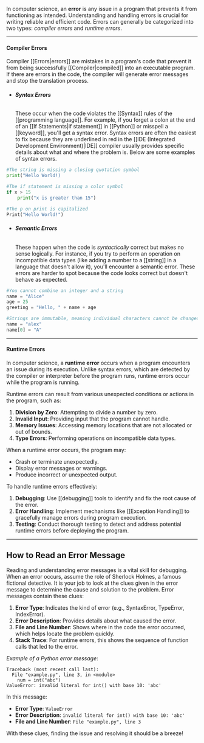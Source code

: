 In computer science, an **error** is any issue in a program that prevents it from functioning as intended. Understanding and handling errors is crucial for writing reliable and efficient code. Errors can generally be categorized into two types: *compiler errors* and *runtime errors*.

---
#### Compiler Errors

Compiler [[Errors|errors]] are mistakes in a program's code that prevent it from being successfully [[Compiler|compiled]] into an executable program. If there are errors in the code, the compiler will generate error messages and stop the translation process.

* ###### **Syntax Errors**	
	These occur when the code violates the [[Syntax]] rules of the [[programming language]]. For example, if you forget a colon at the end of an [[If Statements|if statement]] in [[Python]] or misspell a [[keyword]], you'll get a syntax error. Syntax errors are often the easiest to fix because they are underlined in red in the [[IDE (Integrated Development Environment)|IDE]] compiler usually provides specific details about what and where the problem is. Below are some examples of syntax errors.

```python
#The string is missing a closing quotation symbol
print("Hello World!)
```

```python
#The if statement is missing a color symbol
if x > 15
	print("x is greater than 15")
```

```python
#The p on print is capitalized
Print("Hello World!")
```

* ###### **Semantic Errors**
	These happen when the code is *syntactically* correct but makes no sense logically. For instance, if you try to perform an operation on incompatible data types (like adding a number to a [[string]] in a language that doesn't allow it), you'll encounter a semantic error. These errors are harder to spot because the code looks correct but doesn't behave as expected.

```python
#You cannot combine an integer and a string
name = "Alice"
age = 25
greeting = "Hello, " + name + age
```

```python
#Strings are immutable, meaning individual characters cannot be changed
name = "alex"
name[0] = "A"
```

---

#### Runtime Errors

In computer science, a **runtime error** occurs when a program encounters an issue during its execution. Unlike syntax errors, which are detected by the compiler or interpreter before the program runs, runtime errors occur while the program is running.

Runtime errors can result from various unexpected conditions or actions in the program, such as:

1. **Division by Zero**: Attempting to divide a number by zero.
2. **Invalid Input**: Providing input that the program cannot handle.
3. **Memory Issues**: Accessing memory locations that are not allocated or out of bounds.
4. **Type Errors**: Performing operations on incompatible data types.

When a runtime error occurs, the program may:

- Crash or terminate unexpectedly.
- Display error messages or warnings.
- Produce incorrect or unexpected output.

To handle runtime errors effectively:

1. **Debugging**: Use [[debugging]] tools to identify and fix the root cause of the error.
2. **Error Handling**: Implement mechanisms like [[Exception Handling]] to gracefully manage errors during program execution.
3. **Testing**: Conduct thorough testing to detect and address potential runtime errors before deploying the program.

---
## How to Read an Error Message

Reading and understanding error messages is a vital skill for debugging. When an error occurs, assume the role of Sherlock Holmes, a famous fictional detective. It is your job to look at the clues given in the error message to determine the cause and solution to the problem. Error messages contain these clues:

1. **Error Type**: Indicates the kind of error (e.g., SyntaxError, TypeError, IndexError).
2. **Error Description**: Provides details about what caused the error.
3. **File and Line Number**: Shows where in the code the error occurred, which helps locate the problem quickly.
4. **Stack Trace**: For runtime errors, this shows the sequence of function calls that led to the error.

*Example of a Python error message*:
```plaintext
Traceback (most recent call last):
  File "example.py", line 3, in <module>
    num = int("abc")
ValueError: invalid literal for int() with base 10: 'abc'
```
In this message:
- **Error Type**: `ValueError`
- **Error Description**: `invalid literal for int() with base 10: 'abc'`
- **File and Line Number**: `File "example.py", line 3`

With these clues, finding the issue and resolving it should be a breeze!
